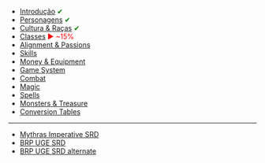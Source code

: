 - [Introdução](README.md) <span style="color:green">✔</span>
- [Personagens](0001_Characters.md) <span style="color:green">✔</span>
- [Cultura & Raças](0002_Culture_and_Races.md) <span style="color:green">✔</span>
- [Classes](0003_Classes.md) <span style="color:red">▶ ~15%</span>
- [Alignment & Passions](0004_Alignment_and_Passions.md)
- [Skills](0005_Skills.md)
- [Money & Equipment](0006_Money_and_Equipment.md)
- [Game System](0007_Game_System.md)
- [Combat](0008_Combat.md)
- [Magic](0009_Magic.md)
- [Spells](0010_Spells.md)
- [Monsters & Treasure](Appendix_A_Monsters_And_Treasures.md)
- [Conversion Tables](Appendix_B_Conversion_Tables.md)
---
- [Mythras Imperative SRD](https://srd.mythras.net)
- [BRP UGE SRD](https://brpugesrd.xyz)
- [BRP UGE SRD alternate](https://bruge.us/rules/srd/)
